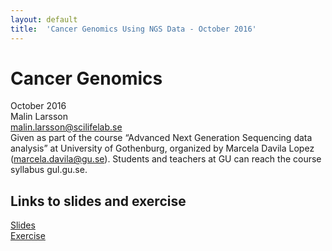 ```yaml
---
layout: default
title:  'Cancer Genomics Using NGS Data - October 2016'
---
```

 
# Cancer Genomics
October 2016  
Malin Larsson  
malin.larsson@scilifelab.se  
Given as part of the course “Advanced Next Generation Sequencing data analysis” at University of Gothenburg, organized by Marcela Davila Lopez (marcela.davila@gu.se). Students and teachers at GU can reach the course syllabus gul.gu.se.  

## Links to slides and exercise
[Slides](slides/cancer_genomics.pdf)    
[Exercise](labs/cancer_exercise)  

